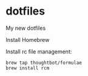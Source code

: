 # dotfiles
My new dotfiles

Install Homebrew

Install rc file management:
```
brew tap thoughtbot/formulae
brew install rcm
```
